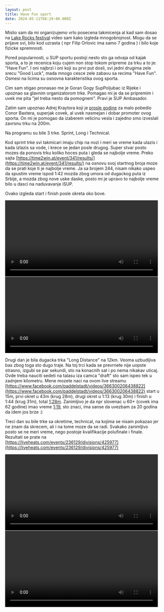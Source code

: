 ```yaml
---
layout: post
title: Have Fun sport
date: 2024-05-11T08:29:00.000Z
---
```

Mislio sam da mi organizujemo vrlo posecena takmicenja al kad sam dosao na [Lake Rocks festival](https://www.paddelstadt.at/en/festival/) video sam kako izgleda mnogobrojnost. Mogu da se prijave svi, bilo kod uzrasta ( npr Filip Orlovic ima samo 7 godina ) i bilo koje fizicke spremnosti.

Pored popularnosti, u SUP sportu postoji nesto sto ga odvaja od kajak sporta, a to je recenica koju cujem non stop tokom pripreme za trku a to je: "Have Fun". I oni najbrzi i oni koji su prvi put dosli, svi jedni drugima zele srecu "Good Luck", mada mnogo cesce zele zabavu sa recima "Have Fun". Osmesi na licima su osnovna karakteristika ovog sporta.

Cim sam stigao pronasao me je Goran Gogy SupPoljubac iz Rijeke i upoznao sa glavnim organizatorom trke. Pomagao mi je da se pripremim i uvek me pita "jel treba nesto da pomognem". Pravi je SUP Ambasador.

Zatim sam upoznao Adrej Kraytora koji je [prosle godine](/2023/11/19/sup-spektakl) za malo pobedio Conor Baxtera, superjak covek, al uvek nasmejan i dobar promoter ovog sporta. On mi je pomogao da izaberem velicinu vesla i zajedno smo izveslali zavrsnu trku na 200m.

Na programu su bile 3 trke. Sprint, Long i Technical.

Kod sprint trke svi takmicari imaju chip na nozi i meri se vreme kada ulazis i kada izlazis sa vode, i krece se jedan posle drugog. Super stvar posto mozes da ponovis trku koliko hoces puta i gleda se najbolje vreme. Preko sajta [https://time2win.at/event/341/results/](https://time2win.at/event/341/results/) na osnovu svoj startnog broja moze da se prati koje ti je najbolje vreme. Ja sa brojem 244, nisam nikako uspeo da spustim vreme ispod 1:42  mozda zbog umora od dugackog puta iz Srbije, a mozda zbog nove uske daske, posto mi je upravo to najbolje vreme bilo u dasci na naduvavanje iSUP.

Ovako izgleda start i finish posle okreta oko bove.

<div class="row post-image-bg" markdown="1">
  <div class="col-md-6">
    <video width="99%" height="auto" controls>
      <source src="/assets/uploads/video-ffad8c5e3f07020f7c8f7dcea5bc6b42-v.mp4" type="video/mp4" markdown="1" >
    </video>
  </div>
  <div class="col-md-6">
    <video width="99%" height="auto" controls>
      <source src="/assets/uploads/video-121f7a2e006bfc3743ed0ec7e9d3ddb4-v.mp4" markdown="1" >
    </video>
  </div>
</div>


Drugi dan je bila dugacka trka "Long Distance" na 12km. Veoma uzbudljiva bas zbog toga sto dugo traje. Na toj trci kada se prevrnete nije uopste strasno, izgubi se par sekundi, sto na konacnih sat i po nema nikakav uticaj. Ovde treba nauciti sedeti na talasu iza camca "draft" sto sam ispeo tek u zadnjem kilometru.
Mene mozete naci na ovom live streamu
[https://www.facebook.com/paddelstadt/videos/366300206438822](https://www.facebook.com/paddelstadt/videos/366300206438822)
 start u 15m, prvi okret u 43m (krug 28m), drugi okret u 1:13 (krug 30m) i finish u 1:44 (krug 31m), total [1:28m](https://time2win.at/event/341/results/242210). Zanimljivo je da npr slovenac u 60+ (covek ima 62 godine) imao vreme [1:19](https://time2win.at/event/341/results/242195), sto znaci, ima sanse da uvezbam za 20 godina da idem jos brze :)


Treci dan su bile trke sa okretime, technical, na kojima se nisam pokazao jer ne
znam da skrecem, ali i na tome moze da se radi. Svakako zanimljivo posto se ne
meri vreme, nego postoje kvalifikacije polufinale i finale. Rezultati se prate
na
[https://liveheats.com/events/236129/divisions/425977](https://liveheats.com/events/236129/divisions/425977)


<div class="row post-image-bg" markdown="1">
  <div class="col-md-6">
    <video width="99%" height="auto" controls>
      <source src="/assets/posts/startTechincal.mp4" type="video/mp4" markdown="1" >
    </video>
  </div>
  <div class="col-md-6">
    <video width="99%" height="auto" controls>
      <source src="/assets/posts/finishTechincal.mp4" markdown="1" >
    </video>
  </div>
</div>
